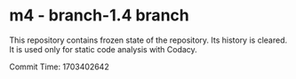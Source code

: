 # m4 - branch-1.4 branch

This repository contains frozen state of the repository.
Its history is cleared. It is used only for static code
analysis with Codacy.

Commit Time: 1703402642